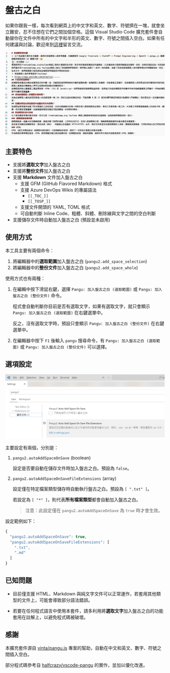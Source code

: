 # 盤古之白

如果你跟我一樣，每次看到網頁上的中文字和英文、數字、符號擠在一塊，就會坐立難安，忍不住想在它們之間加個空格。這個 Visual Studio Code 擴充套件會自動替你在文件中所有的中文字和半形的英文、數字、符號之間插入空白。如果有任何建議與討論，歡迎來到[這裡](https://github.com/doggy8088/vscode-pangu2/issues)留言交流。

![image](images/pangu.gif)

## 主要特色

* 支援將**選取文字**加入盤古之白
* 支援將**整份文件**加入盤古之白
* 支援 **Markdown** 文件加入盤古之白
  * 支援 GFM (GitHub Flavored Markdown) 格式
  * 支援 Azure DevOps Wikis 的專屬語法
    * `[[_TOC_]]`
    * `[[_TOSP_]]`
  * 支援文件開頭的 YAML, TOML 格式
  * 可自動判斷 Inline Code、粗體、斜體、刪除線與文字之間的空白判斷
* 支援儲存文件時自動加入盤古之白 (預設並未啟用)

## 使用方式

本工具主要有兩個命令：

1. 將編輯器中的**選取範圍**加入盤古之白 (`pangu2.add_space_selection`)
2. 將編輯器中的**整份文件**加入盤古之白 (`pangu2.add_space_whole`)

使用方式也有兩種：

1. 在編輯中按下滑鼠右鍵，選擇 `Pangu: 加入盤古之白 (選取範圍)` 或 `Pangu: 加入盤古之白 (整份文件)` 命令。

    程式會自動判斷你目前是否有選取文字，如果有選取文字，就只會顯示 `Pangu: 加入盤古之白 (選取範圍)` 在右鍵選單中。

    反之，沒有選取文字時，預設只會顯示 `Pangu: 加入盤古之白 (整份文件)` 在右鍵選單中。

2. 在編輯器中按下 `F1` 後輸入 `pangu` 搜尋命令，有 `Pangu: 加入盤古之白 (選取範圍)` 或 `Pangu: 加入盤古之白 (整份文件)` 可以選擇。

## 選項設定

![images](images/settings.jpg)

主要設定有兩個，分別是：

1. `pangu2.autoAddSpaceOnSave` (boolean)

    設定是否要自動在儲存文件時加入盤古之白。預設為 `false`。

2. `pangu2.autoAddSpaceOnSaveFileExtensions` (array)

    設定僅在特定檔案類型儲存時自動執行盤古之白。預設為 `[ ".txt" ]`。

    若設定為 `[ "*" ]`，則代表**所有檔案類型**都會自動加入盤古之白。

    > 注意：此設定僅在 `pangu2.autoAddSpaceOnSave` 為 `true` 時才會生效。

設定範例如下：

```js
{
  "pangu2.autoAddSpaceOnSave": true,
  "pangu2.autoAddSpaceOnSaveFileExtensions": [
    ".txt",
    ".md"
  ]
}
```

## 已知問題

* 目前僅支援 HTML、Markdown 與純文字文件可以正常運作，若套用其他類型的文件上，可能會導致部分語法錯誤。

* 若要在任何程式語言中使用本套件，請多利用將**選取文字**加入盤古之白的功能套用在註解上，以避免程式碼被破壞。

## 感謝

本擴充套件源自 [vinta/pangu.js](https://github.com/vinta/pangu.js) 專案的幫助，自動在中文和英文、數字、符號之間插入空白。

部分程式碼參考自 [halfcrazy/vscode-pangu](https://github.com/halfcrazy/vscode-pangu) 的實作，並加以優化改進。
